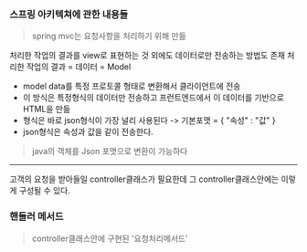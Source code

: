 ### 스프링 아키텍쳐에 관한 내용들 

> spring mvc는 요청사항을 처리하기 위해 만듦 

처리한 작업의 결과를 view로 표현하는 것 외에도 데이터로만 전송하는 방법도 존재 
처리한 작업의 결과 = 데이터 = Model 
- model data를 특정 프로토콜 형태로 변환해서 클라이언트에 전송
- 이 방식은 특정형식의 데이터만 전송하고 프런트엔드에서 이 데이터를 기반으로 HTML을 만듦
- 형식은 바로 json형식이 가장 널리 사용된다 -> 기본포맷 = { "속성" : "값" }
- json형식은 속성과 값을 같이 전송한다. 

> java의 객체를 Json 포맷으로 변환이 가능하다 

----------------------

고객의 요청을 받아들일 controller클래스가 필요한데 그 controller클래스안에는 이렇게 구성될 수 있다.

### 핸들러 메서드 
> controller클래스안에 구현된 '요청처리메서드' 

